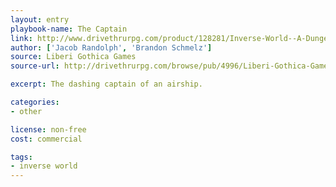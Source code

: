 ```yaml
---
layout: entry
playbook-name: The Captain
link: http://www.drivethrurpg.com/product/128281/Inverse-World--A-Dungeon-World-Supplement
author: ['Jacob Randolph', 'Brandon Schmelz']
source: Liberi Gothica Games
source-url: http://drivethrurpg.com/browse/pub/4996/Liberi-Gothica-Games

excerpt: The dashing captain of an airship.

categories:
- other

license: non-free
cost: commercial

tags:
- inverse world
---
```

